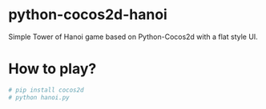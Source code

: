 # python-cocos2d-hanoi
Simple Tower of Hanoi game based on Python-Cocos2d with a flat style UI.

# How to play?

```bash
# pip install cocos2d
# python hanoi.py
```

